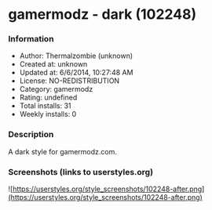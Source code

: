 # gamermodz - dark (102248)

### Information
- Author: Thermalzombie (unknown)
- Created at: unknown
- Updated at: 6/6/2014, 10:27:48 AM
- License: NO-REDISTRIBUTION
- Category: gamermodz
- Rating: undefined
- Total installs: 31
- Weekly installs: 0


### Description
A dark style for gamermodz.com.


### Screenshots (links to userstyles.org)
![https://userstyles.org/style_screenshots/102248-after.png](https://userstyles.org/style_screenshots/102248-after.png)


